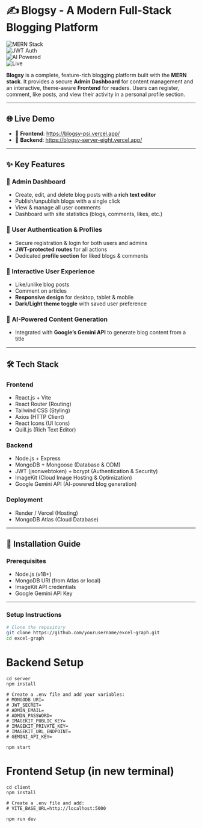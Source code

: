 # ✍️ Blogsy - A Modern Full-Stack Blogging Platform  

![MERN Stack](https://img.shields.io/badge/MERN-FullStack-green)  
![JWT Auth](https://img.shields.io/badge/Secure-JWT_Authentication-blue)  
![AI Powered](https://img.shields.io/badge/AI-Google_Gemini-red)  
![Live](https://img.shields.io/badge/Live-Online-brightgreen)  

**Blogsy** is a complete, feature-rich blogging platform built with the **MERN stack**. It provides a secure **Admin Dashboard** for content management and an interactive, theme-aware **Frontend** for readers. Users can register, comment, like posts, and view their activity in a personal profile section.  

---

## 🌐 Live Demo  

- 🔗 **Frontend**: https://blogsy-psi.vercel.app/
- 🔗 **Backend**: https://blogsy-server-eight.vercel.app/  

---

## ✨ Key Features  

### 👤 **Admin Dashboard**  
- Create, edit, and delete blog posts with a **rich text editor**  
- Publish/unpublish blogs with a single click  
- View & manage all user comments  
- Dashboard with site statistics (blogs, comments, likes, etc.)  

### 👥 **User Authentication & Profiles**  
- Secure registration & login for both users and admins  
- **JWT-protected routes** for all actions  
- Dedicated **profile section** for liked blogs & comments  

### 🚀 **Interactive User Experience**  
- Like/unlike blog posts  
- Comment on articles  
- **Responsive design** for desktop, tablet & mobile  
- **Dark/Light theme toggle** with saved user preference  

### 🤖 **AI-Powered Content Generation**  
- Integrated with **Google’s Gemini API** to generate blog content from a title  

---

## 🛠️ Tech Stack  

### **Frontend**  
- React.js + Vite  
- React Router (Routing)  
- Tailwind CSS (Styling)  
- Axios (HTTP Client)  
- React Icons (UI Icons)  
- Quill.js (Rich Text Editor)  

### **Backend**  
- Node.js + Express  
- MongoDB + Mongoose (Database & ODM)  
- JWT (jsonwebtoken) + bcrypt (Authentication & Security)  
- ImageKit (Cloud Image Hosting & Optimization)  
- Google Gemini API (AI-powered blog generation)  

### **Deployment**  
- Render / Vercel (Hosting)  
- MongoDB Atlas (Cloud Database)  

---

## 🚀 Installation Guide  

### **Prerequisites**  
- Node.js (v18+)  
- MongoDB URI (from Atlas or local)  
- ImageKit API credentials  
- Google Gemini API Key  

---

### Setup Instructions

```bash
# Clone the repository
git clone https://github.com/yourusername/excel-graph.git
cd excel-graph
```

# Backend Setup
```
cd server
npm install

# Create a .env file and add your variables:
# MONGODB_URI=
# JWT_SECRET=
# ADMIN_EMAIL= 
# ADMIN_PASSWORD= 
# IMAGEKIT_PUBLIC_KEY=
# IMAGEKIT_PRIVATE_KEY=
# IMAGEKIT_URL_ENDPOINT=
# GEMINI_API_KEY=

npm start
```

# Frontend Setup (in new terminal)
```
cd client
npm install

# Create a .env file and add:
# VITE_BASE_URL=http://localhost:5000

npm run dev
```


